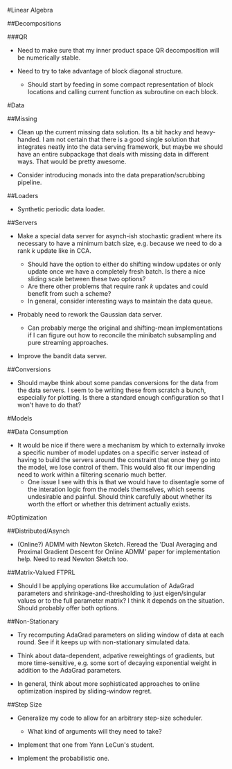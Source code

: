 #Linear Algebra

##Decompositions

###QR
* Need to make sure that my inner product space QR decomposition will be numerically stable.

* Need to try to take advantage of block diagonal structure.
    * Should start by feeding in some compact representation of block locations and calling current function as subroutine on each block.

#Data

##Missing
* Clean up the current missing data solution. Its a bit hacky and heavy-handed. I am not certain that there is a good single solution that integrates neatly into the data serving framework, but maybe we should have an entire subpackage that deals with missing data in different ways. That would be pretty awesome.

* Consider introducing monads into the data preparation/scrubbing pipeline.

##Loaders
* Synthetic periodic data loader.

##Servers
* Make a special data server for asynch-ish stochastic gradient where its necessary to have a minimum batch size, e.g. because we need to do a rank _k_ update like in CCA.
    * Should have the option to either do shifting window updates or only update once we have a completely fresh batch. Is there a nice sliding scale between these two options?
    * Are there other problems that require rank _k_ updates and could benefit from such a scheme?
    * In general, consider interesting ways to maintain the data queue.

* Probably need to rework the Gaussian data server.
    * Can probably merge the original and shifting-mean implementations if I can figure out how to reconcile the minibatch subsampling and pure streaming approaches.

* Improve the bandit data server.

##Conversions
* Should maybe think about some pandas conversions for the data from the data servers. I seem to be writing these from scratch a bunch, especially for plotting. Is there a standard enough configuration so that I won't have to do that?

#Models

##Data Consumption
* It would be nice if there were a mechanism by which to externally invoke a specific number of model updates on a specific server instead of having to build the servers around the constraint that once they go into the model, we lose control of them. This would also fit our impending need to work within a filtering scenario much better.
    * One issue I see with this is that we would have to disentagle some of the interation logic from the models themselves, which seems undesirable and painful. Should think carefully about whether its worth the effort or whether this detriment actually exists.

#Optimization

##Distributed/Asynch
* (Online?) ADMM with Newton Sketch. Reread the 'Dual Averaging and Proximal Gradient Descent for Online ADMM' paper for implementation help. Need to read Newton Sketch too.

##Matrix-Valued FTPRL
* Should I be applying operations like accumulation of AdaGrad parameters and shrinkage-and-thresholding to just eigen/singular values or to the full parameter matrix? I think it depends on the situation. Should probably offer both options.

##Non-Stationary
* Try recomputing AdaGrad parameters on sliding window of data at each round. See if it keeps up with non-stationary simulated data.

* Think about data-dependent, adpative reweightings of gradients, but more time-sensitive, e.g. some sort of decaying exponential weight in addition to the AdaGrad parameters.

* In general, think about more sophisticated approaches to online optimization inspired by sliding-window regret.

##Step Size
* Generalize my code to allow for an arbitrary step-size scheduler.
    * What kind of arguments will they need to take?

* Implement that one from Yann LeCun's student.

* Implement the probabilistic one.
